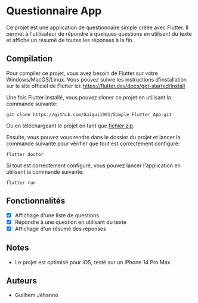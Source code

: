 # Questionnaire App
Ce projet est une application de questionnaire simple créée avec Flutter. Il permet à l'utilisateur de répondre à quelques questions en utilisant du texte et affiche un résumé de toutes les réponses à la fin.

## Compilation
Pour compiler ce projet, vous avez besoin de  Flutter sur votre Windows/MacOS/Linux. Vous pouvez suivre les instructions d'installation sur le site officiel de Flutter ici: https://flutter.dev/docs/get-started/install

Une fois Flutter installé, vous pouvez cloner ce projet en utilisant la commande suivante:
```
git clone https://github.com/Guigui1901/Simple_Flutter_App.git
```

Ou en téléchargeant le projet en tant que [fichier zip](https://codeload.github.com/Guigui1901/Simple_Flutter_App/zip/refs/heads/main).

Ensuite, vous pouvez vous rendre dans le dossier du projet et lancer la commande suivante pour vérifier que tout est correctement configuré:
```
flutter doctor
```

Si tout est correctement configuré, vous pouvez lancer l'application en utilisant la commande suivante:
```
flutter run
```

## Fonctionnalités
- [x] Affichage d'une liste de questions
- [x] Répondre à une question en utilisant du texte
- [x] Affichage d'un résumé des réponses

## Notes
- Le projet est optimisé pour iOS, testé sur un iPhone 14 Pro Max

## Auteurs
- Guilhem Jéhanno